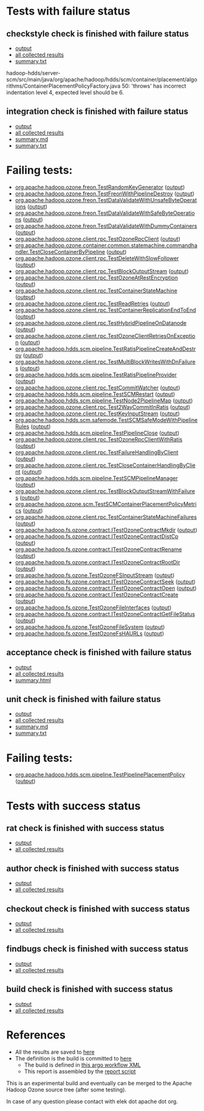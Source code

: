 # Tests with failure status

## checkstyle check is finished with failure status

   * [output](https://raw.githubusercontent.com/elek/ozone-ci/master/pr/pr-hdds-1569-zxpks/checkstyle/output.log)
   * [all collected results](https://github.com/elek/ozone-ci/tree/master/pr/pr-hdds-1569-zxpks/checkstyle)
   * [summary.txt](https://github.com/elek/ozone-ci/tree/master/pr/pr-hdds-1569-zxpks/checkstyle/summary.txt)

hadoop-hdds/server-scm/src/main/java/org/apache/hadoop/hdds/scm/container/placement/algorithms/ContainerPlacementPolicyFactory.java
 50: &apos;throws&apos; has incorrect indentation level 4, expected level should be 6.

## integration check is finished with failure status

   * [output](https://raw.githubusercontent.com/elek/ozone-ci/master/pr/pr-hdds-1569-zxpks/integration/output.log)
   * [all collected results](https://github.com/elek/ozone-ci/tree/master/pr/pr-hdds-1569-zxpks/integration)
   * [summary.md](https://github.com/elek/ozone-ci/tree/master/pr/pr-hdds-1569-zxpks/integration/summary.md)
   * [summary.txt](https://github.com/elek/ozone-ci/tree/master/pr/pr-hdds-1569-zxpks/integration/summary.txt)

# Failing tests: 

 * [org.apache.hadoop.ozone.freon.TestRandomKeyGenerator](/tmp/log/pr/pr-hdds-1569-zxpks/integration/workdir/hadoop-ozone/tools/org.apache.hadoop.ozone.freon.TestRandomKeyGenerator.txt) ([output](/tmp/log/pr/pr-hdds-1569-zxpks/integration/workdir/hadoop-ozone/tools/org.apache.hadoop.ozone.freon.TestRandomKeyGenerator-output.txt/))
 * [org.apache.hadoop.ozone.freon.TestFreonWithPipelineDestroy](/tmp/log/pr/pr-hdds-1569-zxpks/integration/workdir/hadoop-ozone/tools/org.apache.hadoop.ozone.freon.TestFreonWithPipelineDestroy.txt) ([output](/tmp/log/pr/pr-hdds-1569-zxpks/integration/workdir/hadoop-ozone/tools/org.apache.hadoop.ozone.freon.TestFreonWithPipelineDestroy-output.txt/))
 * [org.apache.hadoop.ozone.freon.TestDataValidateWithUnsafeByteOperations](/tmp/log/pr/pr-hdds-1569-zxpks/integration/workdir/hadoop-ozone/tools/org.apache.hadoop.ozone.freon.TestDataValidateWithUnsafeByteOperations.txt) ([output](/tmp/log/pr/pr-hdds-1569-zxpks/integration/workdir/hadoop-ozone/tools/org.apache.hadoop.ozone.freon.TestDataValidateWithUnsafeByteOperations-output.txt/))
 * [org.apache.hadoop.ozone.freon.TestDataValidateWithSafeByteOperations](/tmp/log/pr/pr-hdds-1569-zxpks/integration/workdir/hadoop-ozone/tools/org.apache.hadoop.ozone.freon.TestDataValidateWithSafeByteOperations.txt) ([output](/tmp/log/pr/pr-hdds-1569-zxpks/integration/workdir/hadoop-ozone/tools/org.apache.hadoop.ozone.freon.TestDataValidateWithSafeByteOperations-output.txt/))
 * [org.apache.hadoop.ozone.freon.TestDataValidateWithDummyContainers](/tmp/log/pr/pr-hdds-1569-zxpks/integration/workdir/hadoop-ozone/tools/org.apache.hadoop.ozone.freon.TestDataValidateWithDummyContainers.txt) ([output](/tmp/log/pr/pr-hdds-1569-zxpks/integration/workdir/hadoop-ozone/tools/org.apache.hadoop.ozone.freon.TestDataValidateWithDummyContainers-output.txt/))
 * [org.apache.hadoop.ozone.client.rpc.TestOzoneRpcClient](/tmp/log/pr/pr-hdds-1569-zxpks/integration/workdir/hadoop-ozone/integration-test/org.apache.hadoop.ozone.client.rpc.TestOzoneRpcClient.txt) ([output](/tmp/log/pr/pr-hdds-1569-zxpks/integration/workdir/hadoop-ozone/integration-test/org.apache.hadoop.ozone.client.rpc.TestOzoneRpcClient-output.txt/))
 * [org.apache.hadoop.ozone.container.common.statemachine.commandhandler.TestCloseContainerByPipeline](/tmp/log/pr/pr-hdds-1569-zxpks/integration/workdir/hadoop-ozone/integration-test/org.apache.hadoop.ozone.container.common.statemachine.commandhandler.TestCloseContainerByPipeline.txt) ([output](/tmp/log/pr/pr-hdds-1569-zxpks/integration/workdir/hadoop-ozone/integration-test/org.apache.hadoop.ozone.container.common.statemachine.commandhandler.TestCloseContainerByPipeline-output.txt/))
 * [org.apache.hadoop.ozone.client.rpc.TestDeleteWithSlowFollower](/tmp/log/pr/pr-hdds-1569-zxpks/integration/workdir/hadoop-ozone/integration-test/org.apache.hadoop.ozone.client.rpc.TestDeleteWithSlowFollower.txt) ([output](/tmp/log/pr/pr-hdds-1569-zxpks/integration/workdir/hadoop-ozone/integration-test/org.apache.hadoop.ozone.client.rpc.TestDeleteWithSlowFollower-output.txt/))
 * [org.apache.hadoop.ozone.client.rpc.TestBlockOutputStream](/tmp/log/pr/pr-hdds-1569-zxpks/integration/workdir/hadoop-ozone/integration-test/org.apache.hadoop.ozone.client.rpc.TestBlockOutputStream.txt) ([output](/tmp/log/pr/pr-hdds-1569-zxpks/integration/workdir/hadoop-ozone/integration-test/org.apache.hadoop.ozone.client.rpc.TestBlockOutputStream-output.txt/))
 * [org.apache.hadoop.ozone.client.rpc.TestOzoneAtRestEncryption](/tmp/log/pr/pr-hdds-1569-zxpks/integration/workdir/hadoop-ozone/integration-test/org.apache.hadoop.ozone.client.rpc.TestOzoneAtRestEncryption.txt) ([output](/tmp/log/pr/pr-hdds-1569-zxpks/integration/workdir/hadoop-ozone/integration-test/org.apache.hadoop.ozone.client.rpc.TestOzoneAtRestEncryption-output.txt/))
 * [org.apache.hadoop.ozone.client.rpc.TestContainerStateMachine](/tmp/log/pr/pr-hdds-1569-zxpks/integration/workdir/hadoop-ozone/integration-test/org.apache.hadoop.ozone.client.rpc.TestContainerStateMachine.txt) ([output](/tmp/log/pr/pr-hdds-1569-zxpks/integration/workdir/hadoop-ozone/integration-test/org.apache.hadoop.ozone.client.rpc.TestContainerStateMachine-output.txt/))
 * [org.apache.hadoop.ozone.client.rpc.TestReadRetries](/tmp/log/pr/pr-hdds-1569-zxpks/integration/workdir/hadoop-ozone/integration-test/org.apache.hadoop.ozone.client.rpc.TestReadRetries.txt) ([output](/tmp/log/pr/pr-hdds-1569-zxpks/integration/workdir/hadoop-ozone/integration-test/org.apache.hadoop.ozone.client.rpc.TestReadRetries-output.txt/))
 * [org.apache.hadoop.ozone.client.rpc.TestContainerReplicationEndToEnd](/tmp/log/pr/pr-hdds-1569-zxpks/integration/workdir/hadoop-ozone/integration-test/org.apache.hadoop.ozone.client.rpc.TestContainerReplicationEndToEnd.txt) ([output](/tmp/log/pr/pr-hdds-1569-zxpks/integration/workdir/hadoop-ozone/integration-test/org.apache.hadoop.ozone.client.rpc.TestContainerReplicationEndToEnd-output.txt/))
 * [org.apache.hadoop.ozone.client.rpc.TestHybridPipelineOnDatanode](/tmp/log/pr/pr-hdds-1569-zxpks/integration/workdir/hadoop-ozone/integration-test/org.apache.hadoop.ozone.client.rpc.TestHybridPipelineOnDatanode.txt) ([output](/tmp/log/pr/pr-hdds-1569-zxpks/integration/workdir/hadoop-ozone/integration-test/org.apache.hadoop.ozone.client.rpc.TestHybridPipelineOnDatanode-output.txt/))
 * [org.apache.hadoop.ozone.client.rpc.TestOzoneClientRetriesOnException](/tmp/log/pr/pr-hdds-1569-zxpks/integration/workdir/hadoop-ozone/integration-test/org.apache.hadoop.ozone.client.rpc.TestOzoneClientRetriesOnException.txt) ([output](/tmp/log/pr/pr-hdds-1569-zxpks/integration/workdir/hadoop-ozone/integration-test/org.apache.hadoop.ozone.client.rpc.TestOzoneClientRetriesOnException-output.txt/))
 * [org.apache.hadoop.hdds.scm.pipeline.TestRatisPipelineCreateAndDestroy](/tmp/log/pr/pr-hdds-1569-zxpks/integration/workdir/hadoop-ozone/integration-test/org.apache.hadoop.hdds.scm.pipeline.TestRatisPipelineCreateAndDestroy.txt) ([output](/tmp/log/pr/pr-hdds-1569-zxpks/integration/workdir/hadoop-ozone/integration-test/org.apache.hadoop.hdds.scm.pipeline.TestRatisPipelineCreateAndDestroy-output.txt/))
 * [org.apache.hadoop.ozone.client.rpc.TestMultiBlockWritesWithDnFailures](/tmp/log/pr/pr-hdds-1569-zxpks/integration/workdir/hadoop-ozone/integration-test/org.apache.hadoop.ozone.client.rpc.TestMultiBlockWritesWithDnFailures.txt) ([output](/tmp/log/pr/pr-hdds-1569-zxpks/integration/workdir/hadoop-ozone/integration-test/org.apache.hadoop.ozone.client.rpc.TestMultiBlockWritesWithDnFailures-output.txt/))
 * [org.apache.hadoop.hdds.scm.pipeline.TestRatisPipelineProvider](/tmp/log/pr/pr-hdds-1569-zxpks/integration/workdir/hadoop-ozone/integration-test/org.apache.hadoop.hdds.scm.pipeline.TestRatisPipelineProvider.txt) ([output](/tmp/log/pr/pr-hdds-1569-zxpks/integration/workdir/hadoop-ozone/integration-test/org.apache.hadoop.hdds.scm.pipeline.TestRatisPipelineProvider-output.txt/))
 * [org.apache.hadoop.ozone.client.rpc.TestCommitWatcher](/tmp/log/pr/pr-hdds-1569-zxpks/integration/workdir/hadoop-ozone/integration-test/org.apache.hadoop.ozone.client.rpc.TestCommitWatcher.txt) ([output](/tmp/log/pr/pr-hdds-1569-zxpks/integration/workdir/hadoop-ozone/integration-test/org.apache.hadoop.ozone.client.rpc.TestCommitWatcher-output.txt/))
 * [org.apache.hadoop.hdds.scm.pipeline.TestSCMRestart](/tmp/log/pr/pr-hdds-1569-zxpks/integration/workdir/hadoop-ozone/integration-test/org.apache.hadoop.hdds.scm.pipeline.TestSCMRestart.txt) ([output](/tmp/log/pr/pr-hdds-1569-zxpks/integration/workdir/hadoop-ozone/integration-test/org.apache.hadoop.hdds.scm.pipeline.TestSCMRestart-output.txt/))
 * [org.apache.hadoop.hdds.scm.pipeline.TestNode2PipelineMap](/tmp/log/pr/pr-hdds-1569-zxpks/integration/workdir/hadoop-ozone/integration-test/org.apache.hadoop.hdds.scm.pipeline.TestNode2PipelineMap.txt) ([output](/tmp/log/pr/pr-hdds-1569-zxpks/integration/workdir/hadoop-ozone/integration-test/org.apache.hadoop.hdds.scm.pipeline.TestNode2PipelineMap-output.txt/))
 * [org.apache.hadoop.ozone.client.rpc.Test2WayCommitInRatis](/tmp/log/pr/pr-hdds-1569-zxpks/integration/workdir/hadoop-ozone/integration-test/org.apache.hadoop.ozone.client.rpc.Test2WayCommitInRatis.txt) ([output](/tmp/log/pr/pr-hdds-1569-zxpks/integration/workdir/hadoop-ozone/integration-test/org.apache.hadoop.ozone.client.rpc.Test2WayCommitInRatis-output.txt/))
 * [org.apache.hadoop.ozone.client.rpc.TestKeyInputStream](/tmp/log/pr/pr-hdds-1569-zxpks/integration/workdir/hadoop-ozone/integration-test/org.apache.hadoop.ozone.client.rpc.TestKeyInputStream.txt) ([output](/tmp/log/pr/pr-hdds-1569-zxpks/integration/workdir/hadoop-ozone/integration-test/org.apache.hadoop.ozone.client.rpc.TestKeyInputStream-output.txt/))
 * [org.apache.hadoop.hdds.scm.safemode.TestSCMSafeModeWithPipelineRules](/tmp/log/pr/pr-hdds-1569-zxpks/integration/workdir/hadoop-ozone/integration-test/org.apache.hadoop.hdds.scm.safemode.TestSCMSafeModeWithPipelineRules.txt) ([output](/tmp/log/pr/pr-hdds-1569-zxpks/integration/workdir/hadoop-ozone/integration-test/org.apache.hadoop.hdds.scm.safemode.TestSCMSafeModeWithPipelineRules-output.txt/))
 * [org.apache.hadoop.hdds.scm.pipeline.TestPipelineClose](/tmp/log/pr/pr-hdds-1569-zxpks/integration/workdir/hadoop-ozone/integration-test/org.apache.hadoop.hdds.scm.pipeline.TestPipelineClose.txt) ([output](/tmp/log/pr/pr-hdds-1569-zxpks/integration/workdir/hadoop-ozone/integration-test/org.apache.hadoop.hdds.scm.pipeline.TestPipelineClose-output.txt/))
 * [org.apache.hadoop.ozone.client.rpc.TestOzoneRpcClientWithRatis](/tmp/log/pr/pr-hdds-1569-zxpks/integration/workdir/hadoop-ozone/integration-test/org.apache.hadoop.ozone.client.rpc.TestOzoneRpcClientWithRatis.txt) ([output](/tmp/log/pr/pr-hdds-1569-zxpks/integration/workdir/hadoop-ozone/integration-test/org.apache.hadoop.ozone.client.rpc.TestOzoneRpcClientWithRatis-output.txt/))
 * [org.apache.hadoop.ozone.client.rpc.TestFailureHandlingByClient](/tmp/log/pr/pr-hdds-1569-zxpks/integration/workdir/hadoop-ozone/integration-test/org.apache.hadoop.ozone.client.rpc.TestFailureHandlingByClient.txt) ([output](/tmp/log/pr/pr-hdds-1569-zxpks/integration/workdir/hadoop-ozone/integration-test/org.apache.hadoop.ozone.client.rpc.TestFailureHandlingByClient-output.txt/))
 * [org.apache.hadoop.ozone.client.rpc.TestCloseContainerHandlingByClient](/tmp/log/pr/pr-hdds-1569-zxpks/integration/workdir/hadoop-ozone/integration-test/org.apache.hadoop.ozone.client.rpc.TestCloseContainerHandlingByClient.txt) ([output](/tmp/log/pr/pr-hdds-1569-zxpks/integration/workdir/hadoop-ozone/integration-test/org.apache.hadoop.ozone.client.rpc.TestCloseContainerHandlingByClient-output.txt/))
 * [org.apache.hadoop.hdds.scm.pipeline.TestSCMPipelineManager](/tmp/log/pr/pr-hdds-1569-zxpks/integration/workdir/hadoop-ozone/integration-test/org.apache.hadoop.hdds.scm.pipeline.TestSCMPipelineManager.txt) ([output](/tmp/log/pr/pr-hdds-1569-zxpks/integration/workdir/hadoop-ozone/integration-test/org.apache.hadoop.hdds.scm.pipeline.TestSCMPipelineManager-output.txt/))
 * [org.apache.hadoop.ozone.client.rpc.TestBlockOutputStreamWithFailures](/tmp/log/pr/pr-hdds-1569-zxpks/integration/workdir/hadoop-ozone/integration-test/org.apache.hadoop.ozone.client.rpc.TestBlockOutputStreamWithFailures.txt) ([output](/tmp/log/pr/pr-hdds-1569-zxpks/integration/workdir/hadoop-ozone/integration-test/org.apache.hadoop.ozone.client.rpc.TestBlockOutputStreamWithFailures-output.txt/))
 * [org.apache.hadoop.ozone.scm.TestSCMContainerPlacementPolicyMetrics](/tmp/log/pr/pr-hdds-1569-zxpks/integration/workdir/hadoop-ozone/integration-test/org.apache.hadoop.ozone.scm.TestSCMContainerPlacementPolicyMetrics.txt) ([output](/tmp/log/pr/pr-hdds-1569-zxpks/integration/workdir/hadoop-ozone/integration-test/org.apache.hadoop.ozone.scm.TestSCMContainerPlacementPolicyMetrics-output.txt/))
 * [org.apache.hadoop.ozone.client.rpc.TestContainerStateMachineFailures](/tmp/log/pr/pr-hdds-1569-zxpks/integration/workdir/hadoop-ozone/integration-test/org.apache.hadoop.ozone.client.rpc.TestContainerStateMachineFailures.txt) ([output](/tmp/log/pr/pr-hdds-1569-zxpks/integration/workdir/hadoop-ozone/integration-test/org.apache.hadoop.ozone.client.rpc.TestContainerStateMachineFailures-output.txt/))
 * [org.apache.hadoop.fs.ozone.contract.ITestOzoneContractMkdir](/tmp/log/pr/pr-hdds-1569-zxpks/integration/workdir/hadoop-ozone/ozonefs/org.apache.hadoop.fs.ozone.contract.ITestOzoneContractMkdir.txt) ([output](/tmp/log/pr/pr-hdds-1569-zxpks/integration/workdir/hadoop-ozone/ozonefs/org.apache.hadoop.fs.ozone.contract.ITestOzoneContractMkdir-output.txt/))
 * [org.apache.hadoop.fs.ozone.contract.ITestOzoneContractDistCp](/tmp/log/pr/pr-hdds-1569-zxpks/integration/workdir/hadoop-ozone/ozonefs/org.apache.hadoop.fs.ozone.contract.ITestOzoneContractDistCp.txt) ([output](/tmp/log/pr/pr-hdds-1569-zxpks/integration/workdir/hadoop-ozone/ozonefs/org.apache.hadoop.fs.ozone.contract.ITestOzoneContractDistCp-output.txt/))
 * [org.apache.hadoop.fs.ozone.contract.ITestOzoneContractRename](/tmp/log/pr/pr-hdds-1569-zxpks/integration/workdir/hadoop-ozone/ozonefs/org.apache.hadoop.fs.ozone.contract.ITestOzoneContractRename.txt) ([output](/tmp/log/pr/pr-hdds-1569-zxpks/integration/workdir/hadoop-ozone/ozonefs/org.apache.hadoop.fs.ozone.contract.ITestOzoneContractRename-output.txt/))
 * [org.apache.hadoop.fs.ozone.contract.ITestOzoneContractRootDir](/tmp/log/pr/pr-hdds-1569-zxpks/integration/workdir/hadoop-ozone/ozonefs/org.apache.hadoop.fs.ozone.contract.ITestOzoneContractRootDir.txt) ([output](/tmp/log/pr/pr-hdds-1569-zxpks/integration/workdir/hadoop-ozone/ozonefs/org.apache.hadoop.fs.ozone.contract.ITestOzoneContractRootDir-output.txt/))
 * [org.apache.hadoop.fs.ozone.TestOzoneFSInputStream](/tmp/log/pr/pr-hdds-1569-zxpks/integration/workdir/hadoop-ozone/ozonefs/org.apache.hadoop.fs.ozone.TestOzoneFSInputStream.txt) ([output](/tmp/log/pr/pr-hdds-1569-zxpks/integration/workdir/hadoop-ozone/ozonefs/org.apache.hadoop.fs.ozone.TestOzoneFSInputStream-output.txt/))
 * [org.apache.hadoop.fs.ozone.contract.ITestOzoneContractSeek](/tmp/log/pr/pr-hdds-1569-zxpks/integration/workdir/hadoop-ozone/ozonefs/org.apache.hadoop.fs.ozone.contract.ITestOzoneContractSeek.txt) ([output](/tmp/log/pr/pr-hdds-1569-zxpks/integration/workdir/hadoop-ozone/ozonefs/org.apache.hadoop.fs.ozone.contract.ITestOzoneContractSeek-output.txt/))
 * [org.apache.hadoop.fs.ozone.contract.ITestOzoneContractOpen](/tmp/log/pr/pr-hdds-1569-zxpks/integration/workdir/hadoop-ozone/ozonefs/org.apache.hadoop.fs.ozone.contract.ITestOzoneContractOpen.txt) ([output](/tmp/log/pr/pr-hdds-1569-zxpks/integration/workdir/hadoop-ozone/ozonefs/org.apache.hadoop.fs.ozone.contract.ITestOzoneContractOpen-output.txt/))
 * [org.apache.hadoop.fs.ozone.contract.ITestOzoneContractCreate](/tmp/log/pr/pr-hdds-1569-zxpks/integration/workdir/hadoop-ozone/ozonefs/org.apache.hadoop.fs.ozone.contract.ITestOzoneContractCreate.txt) ([output](/tmp/log/pr/pr-hdds-1569-zxpks/integration/workdir/hadoop-ozone/ozonefs/org.apache.hadoop.fs.ozone.contract.ITestOzoneContractCreate-output.txt/))
 * [org.apache.hadoop.fs.ozone.TestOzoneFileInterfaces](/tmp/log/pr/pr-hdds-1569-zxpks/integration/workdir/hadoop-ozone/ozonefs/org.apache.hadoop.fs.ozone.TestOzoneFileInterfaces.txt) ([output](/tmp/log/pr/pr-hdds-1569-zxpks/integration/workdir/hadoop-ozone/ozonefs/org.apache.hadoop.fs.ozone.TestOzoneFileInterfaces-output.txt/))
 * [org.apache.hadoop.fs.ozone.contract.ITestOzoneContractGetFileStatus](/tmp/log/pr/pr-hdds-1569-zxpks/integration/workdir/hadoop-ozone/ozonefs/org.apache.hadoop.fs.ozone.contract.ITestOzoneContractGetFileStatus.txt) ([output](/tmp/log/pr/pr-hdds-1569-zxpks/integration/workdir/hadoop-ozone/ozonefs/org.apache.hadoop.fs.ozone.contract.ITestOzoneContractGetFileStatus-output.txt/))
 * [org.apache.hadoop.fs.ozone.TestOzoneFileSystem](/tmp/log/pr/pr-hdds-1569-zxpks/integration/workdir/hadoop-ozone/ozonefs/org.apache.hadoop.fs.ozone.TestOzoneFileSystem.txt) ([output](/tmp/log/pr/pr-hdds-1569-zxpks/integration/workdir/hadoop-ozone/ozonefs/org.apache.hadoop.fs.ozone.TestOzoneFileSystem-output.txt/))
 * [org.apache.hadoop.fs.ozone.TestOzoneFsHAURLs](/tmp/log/pr/pr-hdds-1569-zxpks/integration/workdir/hadoop-ozone/ozonefs/org.apache.hadoop.fs.ozone.TestOzoneFsHAURLs.txt) ([output](/tmp/log/pr/pr-hdds-1569-zxpks/integration/workdir/hadoop-ozone/ozonefs/org.apache.hadoop.fs.ozone.TestOzoneFsHAURLs-output.txt/))

## acceptance check is finished with failure status

   * [output](https://raw.githubusercontent.com/elek/ozone-ci/master/pr/pr-hdds-1569-zxpks/acceptance/output.log)
   * [all collected results](https://github.com/elek/ozone-ci/tree/master/pr/pr-hdds-1569-zxpks/acceptance)
   * [summary.html](https://elek.github.io/ozone-ci/pr/pr-hdds-1569-zxpks/acceptance/summary.html)


## unit check is finished with failure status

   * [output](https://raw.githubusercontent.com/elek/ozone-ci/master/pr/pr-hdds-1569-zxpks/unit/output.log)
   * [all collected results](https://github.com/elek/ozone-ci/tree/master/pr/pr-hdds-1569-zxpks/unit)
   * [summary.md](https://github.com/elek/ozone-ci/tree/master/pr/pr-hdds-1569-zxpks/unit/summary.md)
   * [summary.txt](https://github.com/elek/ozone-ci/tree/master/pr/pr-hdds-1569-zxpks/unit/summary.txt)

# Failing tests: 

 * [org.apache.hadoop.hdds.scm.pipeline.TestPipelinePlacementPolicy](/tmp/log/pr/pr-hdds-1569-zxpks/unit/workdir/hadoop-hdds/server-scm/org.apache.hadoop.hdds.scm.pipeline.TestPipelinePlacementPolicy.txt) ([output](/tmp/log/pr/pr-hdds-1569-zxpks/unit/workdir/hadoop-hdds/server-scm/org.apache.hadoop.hdds.scm.pipeline.TestPipelinePlacementPolicy-output.txt/))


# Tests with success status

## rat check is finished with success status

   * [output](https://raw.githubusercontent.com/elek/ozone-ci/master/pr/pr-hdds-1569-zxpks/rat/output.log)
   * [all collected results](https://github.com/elek/ozone-ci/tree/master/pr/pr-hdds-1569-zxpks/rat)


## author check is finished with success status

   * [output](https://raw.githubusercontent.com/elek/ozone-ci/master/pr/pr-hdds-1569-zxpks/author/output.log)
   * [all collected results](https://github.com/elek/ozone-ci/tree/master/pr/pr-hdds-1569-zxpks/author)


## checkout check is finished with success status

   * [output](https://raw.githubusercontent.com/elek/ozone-ci/master/pr/pr-hdds-1569-zxpks/checkout/output.log)
   * [all collected results](https://github.com/elek/ozone-ci/tree/master/pr/pr-hdds-1569-zxpks/checkout)


## findbugs check is finished with success status

   * [output](https://raw.githubusercontent.com/elek/ozone-ci/master/pr/pr-hdds-1569-zxpks/findbugs/output.log)
   * [all collected results](https://github.com/elek/ozone-ci/tree/master/pr/pr-hdds-1569-zxpks/findbugs)


## build check is finished with success status

   * [output](https://raw.githubusercontent.com/elek/ozone-ci/master/pr/pr-hdds-1569-zxpks/build/output.log)
   * [all collected results](https://github.com/elek/ozone-ci/tree/master/pr/pr-hdds-1569-zxpks/build)




# References

 * All the results are saved to [here](https://github.com/elek/ozone-ci/tree/master/pr/pr-hdds-1569-zxpks/)
 * The definition is the build is committed to [here](https://github.com/elek/argo-ozone)
    * The build is defined in [this argo workflow XML](https://github.com/elek/argo-ozone/blob/master/ozone-build.yaml)
    * This report is assembled by the [report script](https://github.com/elek/argo-ozone/blob/master/scripts/report.sh)

This is an experimental build and eventually can be merged to the Apache Hadoop Ozone source tree (after some testing).

In case of any question please contact with elek dot apache dot org.
